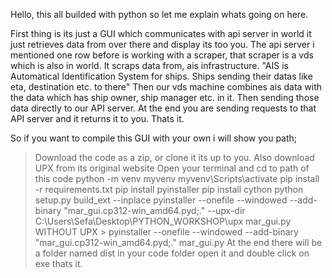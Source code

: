Hello, this all builded with python so let me explain whats going on here.

First thing is its just a GUI which communicates with api server in world it just retrieves data from over there and display its too you.
The api server i mentioned one row before is working with a scraper, that scraper is a vds which is also in world. It scraps data from,
ais infrastructure. "AIS is Automatical Identification System for ships. Ships sending their datas like eta, destination etc. to there"
Then our vds machine combines ais data with the data which has ship owner, ship manager etc. in it. Then sending those data directly to
our API server. At the end you are sending requests to that API server and it returns it to you. Thats it.

So if you want to compile this GUI with your own i will show you path;

> Download the code as a zip, or clone it its up to you.
> Also download UPX from its original website
> Open your terminal and cd to path of this code
> python -m venv myvenv
> myvenv\Scripts\activate
> pip install -r requirements.txt
> pip install pyinstaller
> pip install cython
> python setup.py build_ext --inplace
> pyinstaller --onefile --windowed --add-binary "mar_gui.cp312-win_amd64.pyd;." --upx-dir C:\Users\Sefa\Desktop\PYTHON_WORKSHOP\upx mar_gui.py
> WITHOUT UPX > pyinstaller --onefile --windowed --add-binary "mar_gui.cp312-win_amd64.pyd;." mar_gui.py
> At the end there will be a folder named dist in your code folder open it and double click on exe thats it.
